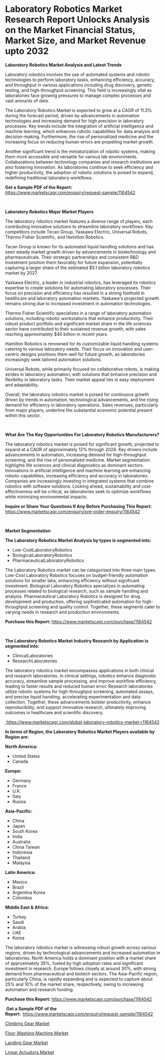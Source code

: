 <p><h1>Laboratory Robotics Market Research Report Unlocks Analysis on the Market Financial Status, Market Size, and Market Revenue upto 2032</h1></p><p><strong>Laboratory Robotics Market Analysis and Latest Trends</strong></p>
<p><p>Laboratory robotics involves the use of automated systems and robotic technologies to perform laboratory tasks, enhancing efficiency, accuracy, and throughput in various applications including drug discovery, genetic testing, and high-throughput screening. This field is increasingly vital as laboratories face growing pressures to manage complex processes and vast amounts of data.</p><p>The Laboratory Robotics Market is expected to grow at a CAGR of 11.3% during the forecast period, driven by advancements in automation technologies and increasing demand for high precision in laboratory processes. Key trends include the integration of artificial intelligence and machine learning, which enhances robotic capabilities for data analysis and decision-making. Furthermore, the rise of personalized medicine and the increasing focus on reducing human errors are propelling market growth. </p><p>Another significant trend is the miniaturization of robotic systems, making them more accessible and versatile for various lab environments. Collaborations between technology companies and research institutions are also fostering innovation. As laboratories continue to seek efficiency and higher productivity, the adoption of robotic solutions is poised to expand, redefining traditional laboratory workflows.</p></p>
<p><strong>Get a Sample PDF of the Report:&nbsp;</strong> <a href="https://www.marketscagr.com/enquiry/request-sample/1164542?utm_campaign=2194&utm_medium=2&utm_source=Github&utm_content=ia&utm_term=08042025&utm_id=laboratory-robotics">https://www.marketscagr.com/enquiry/request-sample/1164542</a></p>
<p>&nbsp;</p>
<p><strong>Laboratory Robotics Major Market Players</strong></p>
<p><p>The laboratory robotics market features a diverse range of players, each contributing innovative solutions to streamline laboratory workflows. Key competitors include Tecan Group, Yaskawa Electric, Universal Robots, Thermo Fisher Scientific, and Hamilton Robotics. </p><p>Tecan Group is known for its automated liquid handling solutions and has seen steady market growth driven by advancements in biotechnology and pharmaceuticals. Their strategic partnerships and consistent R&D investment position them favorably for future expansion, potentially capturing a larger share of the estimated $5.1 billion laboratory robotics market by 2027.</p><p>Yaskawa Electric, a leader in industrial robotics, has leveraged its robotics expertise to create solutions for automating laboratory processes. Their focus on precision and efficiency has resulted in a strong foothold in healthcare and laboratory automation markets. Yaskawa's projected growth remains strong due to increased investment in automation technologies.</p><p>Thermo Fisher Scientific specializes in a range of laboratory automation solutions, including robotic workstations that enhance productivity. Their robust product portfolio and significant market share in the life sciences sector have contributed to their sustained revenue growth, with sales reaching approximately $40 billion in recent years.</p><p>Hamilton Robotics is renowned for its customizable liquid handling systems catering to various laboratory needs. Their focus on innovation and user-centric designs positions them well for future growth, as laboratories increasingly seek tailored automation solutions.</p><p>Universal Robots, while primarily focused on collaborative robots, is making strides in laboratory automation, with solutions that enhance precision and flexibility in laboratory tasks. Their market appeal lies in easy deployment and adaptability.</p><p>Overall, the laboratory robotics market is poised for continuous growth driven by trends in automation, technological advancements, and the rising demand for efficiency in laboratory operations. Sales revenues, particularly from major players, underline the substantial economic potential present within this sector.</p></p>
<p>&nbsp;</p>
<p><strong>What Are The Key Opportunities For Laboratory Robotics Manufacturers?</strong></p>
<p><p>The laboratory robotics market is poised for significant growth, projected to expand at a CAGR of approximately 12% through 2028. Key drivers include advancements in automation, increasing demand for high-throughput screening, and the rise of personalized medicine. Market segmentation highlights life sciences and clinical diagnostics as dominant sectors. Innovations in artificial intelligence and machine learning are enhancing robotic capabilities, increasing efficiency and accuracy in laboratories. Companies are increasingly investing in integrated systems that combine robotics with software solutions. Looking ahead, sustainability and cost-effectiveness will be critical, as laboratories seek to optimize workflows while minimizing environmental impacts.</p></p>
<p><strong>Inquire or Share Your Questions If Any Before Purchasing This Report:</strong> <a href="https://www.marketscagr.com/enquiry/pre-order-enquiry/1164542?utm_campaign=2194&utm_medium=2&utm_source=Github&utm_content=ia&utm_term=08042025&utm_id=laboratory-robotics">https://www.marketscagr.com/enquiry/pre-order-enquiry/1164542</a></p>
<p>&nbsp;</p>
<p><strong>Market Segmentation</strong></p>
<p><strong>The Laboratory Robotics Market Analysis by types is segmented into:</strong></p>
<p><ul><li>Low-CostLaboratoryRobotics</li><li>BiologicalLaboratoryRobotics</li><li>PharmaceuticalLaboratoryRobotics</li></ul></p>
<p><p>The Laboratory Robotics market can be categorized into three main types. Low-Cost Laboratory Robotics focuses on budget-friendly automation solutions for smaller labs, enhancing efficiency without significant investment. Biological Laboratory Robotics specializes in automating processes related to biological research, such as sample handling and analysis. Pharmaceutical Laboratory Robotics is designed for drug development and production, offering sophisticated automation for high-throughput screening and quality control. Together, these segments cater to varying needs in research and production environments.</p></p>
<p><strong>Purchase this Report:&nbsp;</strong><a href="https://www.marketscagr.com/purchase/1164542?utm_campaign=2194&utm_medium=2&utm_source=Github&utm_content=ia&utm_term=08042025&utm_id=laboratory-robotics">https://www.marketscagr.com/purchase/1164542</a></p>
<p>&nbsp;</p>
<p><strong>The Laboratory Robotics Market Industry Research by Application is segmented into:</strong></p>
<p><ul><li>ClinicalLaboratories</li><li>ResearchLaboratories</li></ul></p>
<p><p>The laboratory robotics market encompasses applications in both clinical and research laboratories. In clinical settings, robotics enhance diagnostic accuracy, streamline sample processing, and improve workflow efficiency, leading to faster results and reduced human error. Research laboratories utilize robotic systems for high-throughput screening, automated assays, and precise liquid handling, accelerating experimentation and data collection. Together, these advancements bolster productivity, enhance reproducibility, and support innovative research, ultimately improving outcomes in healthcare and scientific discovery.</p></p>
<p><a href="https://www.marketscagr.com/global-laboratory-robotics-market-r1164542?utm_campaign=2194&utm_medium=2&utm_source=Github&utm_content=ia&utm_term=08042025&utm_id=laboratory-robotics">&nbsp;https://www.marketscagr.com/global-laboratory-robotics-market-r1164542</a></p>
<p><strong>In terms of Region, the Laboratory Robotics Market Players available by Region are:</strong></p>
<p>
    <p> <strong> North America: </strong>
        <ul>
            <li>United States</li>
            <li>Canada</li>
        </ul>
        </p> 
    <p> <strong> Europe: </strong>
        <ul>
            <li>Germany</li>
            <li>France</li>
            <li>U.K.</li>
            <li>Italy</li>
            <li>Russia</li>
        </ul>
        </p> 
    <p> <strong> Asia-Pacific: </strong>
        <ul>
            <li>China</li>
            <li>Japan</li>
            <li>South Korea</li>
            <li>India</li>
            <li>Australia</li>
            <li>China Taiwan</li>
            <li>Indonesia</li>
            <li>Thailand</li>
            <li>Malaysia</li>
        </ul>
        </p> 
    <p> <strong> Latin America: </strong>
        <ul>
            <li>Mexico</li>
            <li>Brazil</li>
            <li>Argentina Korea</li>
            <li>Colombia</li>
        </ul>
        </p> 
    <p> <strong> Middle East & Africa: </strong>
        <ul>
            <li>Turkey</li>
            <li>Saudi</li>
            <li>Arabia</li>
            <li>UAE</li>
            <li>Korea</li>
        </ul>
    </p>
    </p>
<p><p>The laboratory robotics market is witnessing robust growth across various regions, driven by technological advancements and increased automation in laboratories. North America holds a dominant position with a market share of approximately 35%, fueled by high adoption rates and significant investment in research. Europe follows closely at around 30%, with strong demand from pharmaceutical and biotech sectors. The Asia-Pacific region, particularly China, is rapidly expanding and is expected to capture about 25% and 10% of the market share, respectively, owing to increasing automation and research funding.</p></p>
<p><strong>Purchase this Report: </strong><a href="https://www.marketscagr.com/purchase/1164542?utm_campaign=2194&utm_medium=2&utm_source=Github&utm_content=ia&utm_term=08042025&utm_id=laboratory-robotics">https://www.marketscagr.com/purchase/1164542</a></p>
<p>&nbsp;<strong>Get a Sample PDF of the Report:&nbsp;&nbsp;</strong><a href="https://www.marketscagr.com/enquiry/request-sample/1164542?utm_campaign=2194&utm_medium=2&utm_source=Github&utm_content=ia&utm_term=08042025&utm_id=laboratory-robotics">https://www.marketscagr.com/enquiry/request-sample/1164542</a></p>
<p><strong></strong></p>
<p><p><a href="https://github.com/goickpache1m/Market-Research-Report-List-1/blob/main/climbing-gear-market.md?utm_campaign=2194&utm_medium=2&utm_source=Github&utm_content=ia&utm_term=08042025&utm_id=laboratory-robotics">Climbing Gear Market</a></p><p><a href="https://github.com/ChiragRp1/Market-Research-Report-List-7/blob/main/floor-washing-machine-market.md?utm_campaign=2194&utm_medium=2&utm_source=Github&utm_content=ia&utm_term=08042025&utm_id=laboratory-robotics">Floor Washing Machine Market</a></p><p><a href="https://github.com/smarzkathyb6/Market-Research-Report-List-1/blob/main/landing-gear-market.md?utm_campaign=2194&utm_medium=2&utm_source=Github&utm_content=ia&utm_term=08042025&utm_id=laboratory-robotics">Landing Gear Market</a></p><p><a href="https://github.com/ernierintzfu/Market-Research-Report-List-1/blob/main/linear-actuators-market.md?utm_campaign=2194&utm_medium=2&utm_source=Github&utm_content=ia&utm_term=08042025&utm_id=laboratory-robotics">Linear Actuators Market</a></p></p>